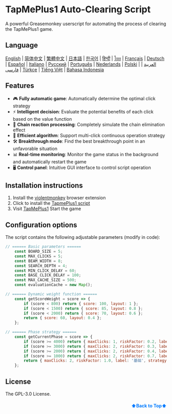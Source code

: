 <a name="readme-top"></a>

# TapMePlus1 Auto-Clearing Script

A powerful Greasemonkey userscript for automating the process of clearing the TapMePlus1 game.

## Language
[English](https://openaitx.github.io/view.html?user=baimengshi&project=TapMePlus1&lang=en) | [简体中文](https://openaitx.github.io/view.html?user=baimengshi&project=TapMePlus1&lang=zh-CN) | [繁體中文](https://openaitx.github.io/view.html?user=baimengshi&project=TapMePlus1&lang=zh-TW) | [日本語](https://openaitx.github.io/view.html?user=baimengshi&project=TapMePlus1&lang=ja) | [한국어](https://openaitx.github.io/view.html?user=baimengshi&project=TapMePlus1&lang=ko) | [हिन्दी](https://openaitx.github.io/view.html?user=baimengshi&project=TapMePlus1&lang=hi) | [ไทย](https://openaitx.github.io/view.html?user=baimengshi&project=TapMePlus1&lang=th) | [Français](https://openaitx.github.io/view.html?user=baimengshi&project=TapMePlus1&lang=fr) | [Deutsch](https://openaitx.github.io/view.html?user=baimengshi&project=TapMePlus1&lang=de) | [Español](https://openaitx.github.io/view.html?user=baimengshi&project=TapMePlus1&lang=es) | [Italiano](https://openaitx.github.io/view.html?user=baimengshi&project=TapMePlus1&lang=it) | [Русский](https://openaitx.github.io/view.html?user=baimengshi&project=TapMePlus1&lang=ru) | [Português](https://openaitx.github.io/view.html?user=baimengshi&project=TapMePlus1&lang=pt) | [Nederlands](https://openaitx.github.io/view.html?user=baimengshi&project=TapMePlus1&lang=nl) | [Polski](https://openaitx.github.io/view.html?user=baimengshi&project=TapMePlus1&lang=pl) | [العربية](https://openaitx.github.io/view.html?user=baimengshi&project=TapMePlus1&lang=ar) | [فارسی](https://openaitx.github.io/view.html?user=baimengshi&project=TapMePlus1&lang=fa) | [Türkçe](https://openaitx.github.io/view.html?user=baimengshi&project=TapMePlus1&lang=tr) | [Tiếng Việt](https://openaitx.github.io/view.html?user=baimengshi&project=TapMePlus1&lang=vi) | [Bahasa Indonesia](https://openaitx.github.io/view.html?user=baimengshi&project=TapMePlus1&lang=id)

## Features

- 🎮 **Fully automatic game**: Automatically determine the optimal click strategy
- ⚡ **Intelligent decision**: Evaluate the potential benefits of each click based on the value function
- 🔁 **Chain reaction processing**: Completely simulate the chain elimination effect
- 🚀 **Efficient algorithm**: Support multi-click continuous operation strategy
- 🛠 **Breakthrough mode**: Find the best breakthrough point in an unfavorable situation
- 📊 **Real-time monitoring**: Monitor the game status in the background and automatically restart the game
- 🖥 **Control panel**: Intuitive GUI interface to control script operation

## Installation instructions

1. Install the [violentmonkey](https://violentmonkey.github.io/) browser extension
2. Click to install the [TapmePlus1 script](https://github.com/baimengshi/tapmeplus1/raw/main/TapMePlus1_auto-clear.user.js)
3. Visit [TapMePlus1](https://tapmeplus1.com/) Start the game

## Configuration options

The script contains the following adjustable parameters (modify in code):

```javascript
// ====== Basic parameters ======
    const BOARD_SIZE = 5;
    const MAX_CLICKS = 5;
    const BEAM_WIDTH = 8;
    const SEARCH_DEPTH = 4;
    const MIN_CLICK_DELAY = 60;
    const BASE_CLICK_DELAY = 100;
    const MAX_CACHE_SIZE = 500;
    const evaluationCache = new Map();

// ====== Dynamic weight function ======
    const getScoreWeight = score => {
        if (score < 800) return { score: 100, layout: 1 };
        if (score < 1500) return { score: 85, layout: 0.8 };
        if (score < 2000) return { score: 70, layout: 0.6 };
        return { score: 60, layout: 0.4 };
    };

// ====== Phase strategy ======
    const getCurrentPhase = score => {
        if (score >= 4000) return { maxClicks: 1, riskFactor: 0.2, label: '4000+', strategy: 'focusLargeGroups' };
        if (score >= 3000) return { maxClicks: 2, riskFactor: 0.3, label: '3000+', strategy: 'balanceEdgeAndCenter' };
        if (score >= 2000) return { maxClicks: 2, riskFactor: 0.4, label: '2000+', strategy: 'maximizeChainPotential' };
        if (score >= 1000) return { maxClicks: 2, riskFactor: 0.7, label: '1000+', strategy: 'conservativeGrowth' };
        return { maxClicks: 2, riskFactor: 1.0, label: '基础', strategy: 'default' };
    };
```

## License

The GPL-3.0 License.

<p align="right" style="font-size: 14px; color: #555; margin-top: 20px;">
    <a href="#readme-top" style="text-decoration: none; color: #007bff; font-weight: bold;">
        ⬆️Back to Top⬆️
    </a>
</p>
